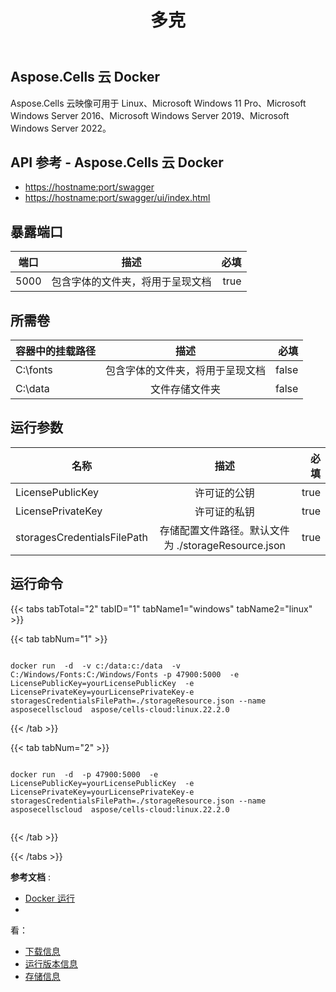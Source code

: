 ﻿---
title: 多克
second_title: Aspose.Cells Cloud Documen
type: docs
url: /zh/docker-developer-guide/
aliases: [/docker/, /docker/run/]
description: Aspose.Cells 云
weight: 30
kwords: Excel, Office 云, REST API, 电子表格, PDF, CSV, Json, Markdown, Docker
---
## Aspose.Cells 云 Docker

Aspose.Cells 云映像可用于 Linux、Microsoft Windows 11 Pro、Microsoft Windows Server 2016、Microsoft Windows Server 2019、Microsoft Windows Server 2022。

## API 参考 - Aspose.Cells 云 Docker

- <https://hostname:port/swagger>
- <https://hostname:port/swagger/ui/index.html>

## 暴露端口

端口 | 描述 | 必填
---|:--:|---:
5000 | 包含字体的文件夹，将用于呈现文档 | true

## 所需卷 ##

容器中的挂载路径 | 描述 | 必填
---|:--:|---:
C:\fonts | 包含字体的文件夹，将用于呈现文档 | false
C:\data | 文件存储文件夹 | false

## 运行参数 ##

名称 | 描述 | 必填
---|:--:|---:
LicensePublicKey | 许可证的公钥 | true
LicensePrivateKey | 许可证的私钥 | true
storagesCredentialsFilePath | 存储配置文件路径。默认文件为 ./storageResource.json | true

## 运行命令 ##

{{< tabs tabTotal="2" tabID="1" tabName1="windows" tabName2="linux" >}}

{{< tab tabNum="1" >}}

```windows

docker run  -d  -v c:/data:c:/data  -v C:/Windows/Fonts:C:/Windows/Fonts -p 47900:5000  -e LicensePublicKey=yourLicensePublicKey  -e LicensePrivateKey=yourLicensePrivateKey-e storagesCredentialsFilePath=./storageResource.json --name asposecellscloud  aspose/cells-cloud:linux.22.2.0

```

{{< /tab >}}

{{< tab tabNum="2" >}}

```linux

docker run  -d  -p 47900:5000  -e LicensePublicKey=yourLicensePublicKey  -e LicensePrivateKey=yourLicensePrivateKey-e storagesCredentialsFilePath=./storageResource.json --name asposecellscloud  aspose/cells-cloud:linux.22.2.0


```

{{< /tab >}}

{{< /tabs >}}

**参考文档** :

- [Docker 运行]( https://docs.docker.com/engine/reference/commandline/run/)
-

看：

- [下载信息](/cells/zh/docker/downloads/)
- [运行版本信息](/cells/zh//docker/tag-list/)
- [存储信息](/cells/zh/docker/storage/)
